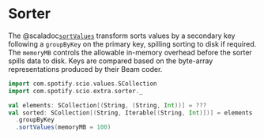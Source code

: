 # Sorter

The @scaladoc[`sortValues`](com.spotify.scio.extra.sorter.syntax.SorterOps#sortValues(memoryMB:Int)(implicitk1Coder:com.spotify.scio.coders.Coder[K1],implicitk2Coder:com.spotify.scio.coders.Coder[K2],implicitvCoder:com.spotify.scio.coders.Coder[V]):com.spotify.scio.values.SCollection[(K1,Iterable[(K2,V)])]) transform sorts values by a secondary key following a `groupByKey` on the primary key, spilling sorting to disk if required.
The `memoryMB` controls the allowable in-memory overhead before the sorter spills data to disk.
Keys are compared based on the byte-array representations produced by their Beam coder.

```scala
import com.spotify.scio.values.SCollection
import com.spotify.scio.extra.sorter._

val elements: SCollection[(String, (String, Int))] = ???
val sorted: SCollection[(String, Iterable[(String, Int)])] = elements
  .groupByKey
  .sortValues(memoryMB = 100)
```
